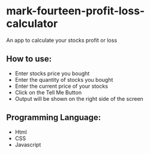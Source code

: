 # mark-fourteen-profit-loss-calculator
An app to calculate your stocks profit or loss
## How to use:
* Enter stocks price you bought
* Enter the quantity of stocks you bought
* Enter the current price of your stocks
* Click on the Tell Me Button
* Output will be shown on the right side of the screen
## Programming Language:
* Html
* CSS
* Javascript
